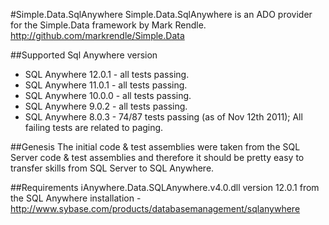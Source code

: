 #Simple.Data.SqlAnywhere
Simple.Data.SqlAnywhere is an ADO provider for the Simple.Data framework by Mark Rendle.
http://github.com/markrendle/Simple.Data

##Supported Sql Anywhere version
* SQL Anywhere 12.0.1 - all tests passing.
* SQL Anywhere 11.0.1 - all tests passing.
* SQL Anywhere 10.0.0 - all tests passing.
* SQL Anywhere 9.0.2 - all tests passing.
* SQL Anywhere 8.0.3 - 74/87 tests passing (as of Nov 12th 2011); All failing tests are related to paging.

##Genesis
The initial code & test assemblies were taken from the SQL Server code & test assemblies and therefore it should be pretty easy to transfer skills from SQL Server to SQL Anywhere.

##Requirements
iAnywhere.Data.SQLAnywhere.v4.0.dll version 12.0.1 from the SQL Anywhere installation - http://www.sybase.com/products/databasemanagement/sqlanywhere
